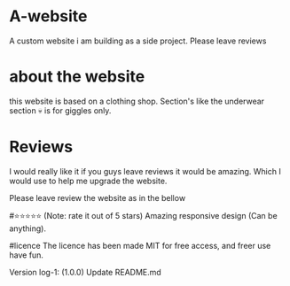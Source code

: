 # A-website
A custom website i am building as a side project. Please leave reviews


# about the website
this website is based on a clothing shop.
Section's like the underwear section 💀 is for giggles only.

# Reviews
I would really like it if you guys leave reviews it would be amazing. Which I would use to help me upgrade the website.

Please leave review the website as in the bellow

#⭐⭐⭐⭐⭐ (Note: rate it out of 5 stars)
Amazing responsive design (Can be anything).

#licence
The licence has been made MIT for free access, and freer use have fun.

Version log-1: (1.0.0)
Update README.md

